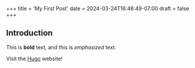 +++
title = 'My First Post'
date = 2024-03-24T16:46:49-07:00
draft = false
+++
## Introduction

This is **bold** text, and this is *emphasized* text.

Visit the [Hugo](https://gohugo.io) website!